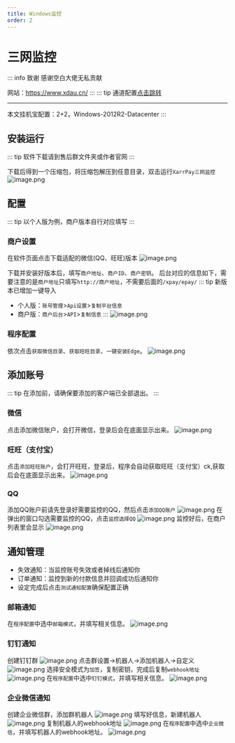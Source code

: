 ```yaml
---
title: Windows监控
order: 2
---
```

# 三网监控
::: info 致谢
感谢空白大佬无私贡献   

网站：https://www.xdau.cn/
:::
::: tip
通道配置[点击跳转](/通道管理/支付宝)

---
本文挂机宝配置：2+2，Windows-2012R2-Datacenter
:::
## 安装运行
::: tip
软件下载请到售后群文件夹或作者官网
:::

下载后得到一个压缩包，将压缩包解压到任意目录，双击运行`XarrPay三网监控`
![image.png](https://s2.loli.net/2024/07/25/WldZ3T2jDNnyitu.png)
## 配置
::: tip
以个人版为例，商户版本自行对应填写
:::
### 商户设置
在软件页面点击下载适配的微信(QQ、旺旺)版本
![image.png](https://s2.loli.net/2024/07/25/aGsOdHfFlizbVDw.png)

下载并安装好版本后，填写`商户地址`、`商户ID`、`商户密钥`。
后台对应的信息如下，需要注意的是`商户地址`只填写`http://商户地址`，不需要后面的`/xpay/epay/`
::: tip
新版本已增加一键导入
- 个人版：`账号管理`>`Api设置`>`复制平台信息`
- 商户版：`商户后台`>`API`>`复制信息`
:::
![image.png](https://s2.loli.net/2024/07/25/jsoQENnKWvMqUTH.png)
### 程序配置
依次点击`获取微信目录`、`获取旺旺目录`、`一键安装Edge`。
![image.png](https://s2.loli.net/2024/07/25/3ytVnPYHjaDKNcT.png)

## 添加账号
::: tip
在添加前，请确保要添加的客户端已全部退出。
:::
### 微信
点击添加微信账户，会打开微信，登录后会在底面显示出来。
![image.png](https://s2.loli.net/2024/07/25/jHXGyMhzE5UqcJF.png)
### 旺旺（支付宝）
点击`添加旺旺账户`，会打开旺旺，登录后，程序会自动获取旺旺（支付宝）ck,获取后会在底面显示出来。
![image.png](https://s2.loli.net/2024/07/25/W9OBw6XbLtpCoQj.png)
### QQ
添加QQ账户前请先登录好需要监控的QQ，然后点击`添加QQ账户`
![image.png](https://s2.loli.net/2024/07/25/6eYbvGlmB2h1Z5a.png)
在弹出的窗口勾选需要监控的QQ，点击`监控选择QQ`
![image.png](https://s2.loli.net/2024/07/25/c3amlujBn4GSt5K.png)
监控好后，在商户列表里会显示
![image.png](https://s2.loli.net/2024/07/25/A1jfwshXtSrJB4y.png)

## 通知管理
- 失效通知：当监控账号失效或者掉线后通知你
- 订单通知：监控到新的付款信息并回调成功后通知你
- 设定完成后点击`测试通知配置`确保配置正确
### 邮箱通知
在`程序配置`中选中`邮箱模式`，并填写相关信息。
![image.png](https://s2.loli.net/2024/07/25/4shuy1BqzvxmjGE.png)
### 钉钉通知
创建钉钉群
![image.png](https://s2.loli.net/2024/07/25/4ukACdIYmv9sZLq.png)
点击群设置->机器人->添加机器人->自定义
![image.png](https://s2.loli.net/2024/07/25/QGWlAZcF2HD8reJ.png)
选择安全模式为`加签`，复制密钥，完成后复制`webhook地址`
![image.png](https://s2.loli.net/2024/07/25/TMBtcPOheFd83Al.png)
在`程序配置`中选中`钉钉模式`，并填写相关信息。
![image.png](https://s2.loli.net/2024/07/25/C35uv78YzkXwl1D.png)

### 企业微信通知
创建企业微信群，添加群机器人
![image.png](https://s2.loli.net/2024/07/25/zSf3LUThAKoIaeZ.png)
填写好信息，新建机器人
![image.png](https://s2.loli.net/2024/07/25/dgkehTr213oEIct.png)
复制机器人的webhook地址
![image.png](https://s2.loli.net/2024/07/25/xDCc6Sti8UjT5qJ.png)
在`程序配置`中选中`企业微信`，并填写机器人的webhook地址。
![image.png](https://s2.loli.net/2024/07/25/LP23rvSA9cDIQlR.png)